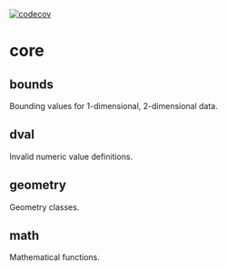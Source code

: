 [![codecov](https://codecov.io/gh/jimnewpower/core/branch/master/graph/badge.svg?token=YULIH50YWG)](undefined)
# core

## bounds
Bounding values for 1-dimensional, 2-dimensional data.

## dval
Invalid numeric value definitions.

## geometry
Geometry classes.

## math
Mathematical functions.



